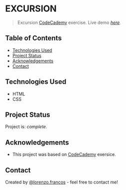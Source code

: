 # EXCURSION
> Excursion [CodeCademy](www.codecademy.com) exercise.
> Live demo [_here_](https://lfrancos.github.io/Excursion/).

## Table of Contents
* [Technologies Used](#technologies-used)
* [Project Status](#project-status)
* [Acknowledgements](#acknowledgements)
* [Contact](#contact)



## Technologies Used
- HTML
- CSS


## Project Status
Project is: _complete_.


## Acknowledgements

- This project was based on [CodeCademy](https://www.codecademy.com) exersice.


## Contact
Created by [@lorenzo.francos](https://www.lorenzofrancos.com) - feel free to contact me!
